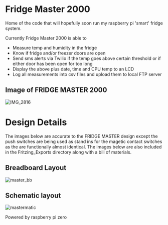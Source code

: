# Fridge Master 2000

Home of the code that will hopefully soon run my raspberry pi 'smart' fridge system. 

Currently Fridge Master 2000 is able to

- Measure temp and humidity in the fridge
- Know if fridge and/or freezer doors are open 
- Send sms alerts via Twilio if the temp goes above certain threshold or if either door has been open for too long
- Display the above plus date, time and CPU temp to an LCD
- Log all measurements into csv files and upload them to local FTP server 

## Image of FRIDGE MASTER 2000
![IMG_2816](https://user-images.githubusercontent.com/45807040/62834803-ed6a9b80-bc16-11e9-845e-3e3089cc9ee2.jpg)

# Design Details 
The images below are accurate to the FRIDGE MASTER design except the push switches are being used as stand ins for the magetic contact switches as the are functionally almost identical.
The images below are also included in the Fritzing_Exports directory along with a bill of materials.

## Breadboard Layout 

![master_bb](https://user-images.githubusercontent.com/45807040/62887173-6397fc80-bd02-11e9-8ab4-d13cba7fb43d.png)


## Schematic layout

![mastermatic](https://user-images.githubusercontent.com/45807040/62887392-c25d7600-bd02-11e9-897b-03a98d74ef3a.png)



Powered by raspberry pi zero 
